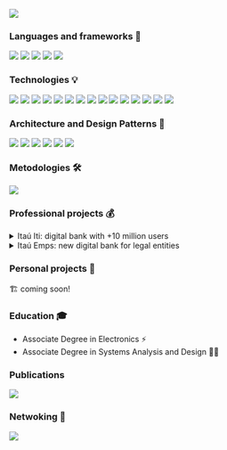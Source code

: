 ![](https://raw.githubusercontent.com/birojow/birojow/main/banner.gif)

### Languages and frameworks 🧱
[![][kotlin-badge]][kotlin]
[![][android-badge]][android]
[![][java-badge]][java]
[![][python-badge]][python]
[![][sql-badge]][sql]

### Technologies 💡
[![][android-studio-badge]][android-studio]
[![][coroutines-badge]][coroutines]
[![][dagger-hilt-badge]][dagger-hilt]
[![][espresso-badge]][espresso]
[![][git-badge]][git]
[![][gradle-badge]][gradle]
[![][jetpack-compose-badge]][jetpack-compose]
[![][junit-badge]][junit]
[![][koin-badge]][koin]
[![][material-design-badge]][material-design]
[![][mockito-badge]][mockito]
[![][mockk-badge]][mockk]
[![][retrofit-badge]][retrofit]
[![][robolectric-badge]][robolectric]
[![][room-badge]][room]

### Architecture and Design Patterns 📐
[![][clean-arch-badge]][clean-arch]
[![][mvvm-badge]][mvvm]
[![][mvi-badge]][mvi]
[![][testing-robots-badge]][testing-robots]
[![][clean-code-badge]][clean-code]
[![][solid-badge]][solid]

### Metodologies 🛠️
[![][scrum-badge]][scrum]

### Professional projects 💰

<details>
  <summary>Itaú Iti: digital bank with +10 million users</summary>
  
[![][iti-play-store-badge]][iti]
  
</details>

<details>
  <summary>Itaú Emps: new digital bank for legal entities</summary>
  
[![][emps-play-store-badge]][emps]
  
</details>

### Personal projects 💖
🏗️ coming soon!

### Education 🎓
- Associate Degree in Electronics ⚡
- Associate Degree in Systems Analysis and Design 👨‍💻

### Publications
[![][medium-badge]][medium]

### Netwoking 🤝
[![][linkedin-badge]][linkedin]

[kotlin]: https://kotlinlang.org/
[kotlin-badge]: https://img.shields.io/badge/-Kotlin-B125EA?logo=Kotlin&logoColor=white
[android]: https://developer.android.com/?gad_source=1&gclid=EAIaIQobChMIi9vdgeDlhgMVhUFIAB1GXQaPEAAYASAAEgKq2fD_BwE&gclsrc=aw.ds
[android-badge]: https://img.shields.io/badge/-Android-3DDC84?logo=Android&logoColor=white
[java]: https://www.java.com/pt-BR/
[java-badge]: https://img.shields.io/badge/-Java-FFFFFF?logo=openjdk&logoColor=black
[python]: https://www.python.org/
[python-badge]: https://img.shields.io/badge/-Python-14354C?&logo=Python
[sql]: https://en.wikipedia.org/wiki/SQL
[sql-badge]: https://img.shields.io/badge/-SQL-000?&logo=MySQL
[android-studio]: https://developer.android.com/studio?gad_source=1&gclid=EAIaIQobChMIq_e93uXlhgMV3lxIAB3WtAs4EAAYASAAEgIMj_D_BwE&gclsrc=aw.ds
[android-studio-badge]: https://img.shields.io/badge/-Android%20Studio-3DDC84?logo=androidstudio&logoColor=white
[coroutines]: https://kotlinlang.org/docs/coroutines-overview.html
[coroutines-badge]: https://img.shields.io/badge/-Kotlin%20Coroutines-B125EA?logo=Kotlin&logoColor=white
[dagger-hilt]: https://dagger.dev/hilt/
[dagger-hilt-badge]: https://img.shields.io/badge/-Dagger%20Hilt-2196F3?logo=android&logoColor=white
[espresso]: https://developer.android.com/training/testing/espresso
[espresso-badge]: https://img.shields.io/badge/-Espresso-3DDC84?logo=android&logoColor=white
[git]: https://www.git-scm.com/
[git-badge]: https://img.shields.io/badge/-Git-100000?&logo=git
[gradle]: https://gradle.org/
[gradle-badge]: https://img.shields.io/badge/-Gradle-4DC9C0?logo=gradle&logoColor=black
[jetpack-compose]: https://developer.android.com/develop/ui/compose
[jetpack-compose-badge]: https://img.shields.io/badge/-Jetpack%20Compose-3DDC84?&logo=jetpackcompose
[junit]: https://junit.org/junit4/
[junit-badge]: https://img.shields.io/badge/-JUnit-CC0000
[koin]: https://insert-koin.io/
[koin-badge]: https://img.shields.io/badge/-Koin-F9B233
[material-design]: https://m3.material.io/
[material-design-badge]: https://img.shields.io/badge/-Material%20Design-005C97?&logo=materialdesign
[mockito]: https://site.mockito.org/
[mockito-badge]: https://img.shields.io/badge/-Mockito-0A7416
[mockk]: https://mockk.io/
[mockk-badge]: https://img.shields.io/badge/-Mockk-FC5B67
[retrofit]: https://square.github.io/retrofit/
[retrofit-badge]: https://img.shields.io/badge/-Retrofit-48B983
[robolectric]: https://robolectric.org/
[robolectric-badge]: https://img.shields.io/badge/-Robolectric-7FC06B
[room]: https://developer.android.com/training/data-storage/room
[room-badge]: https://img.shields.io/badge/-Room-3DDC84
[clean-arch]: https://blog.cleancoder.com/uncle-bob/2012/08/13/the-clean-architecture.html
[clean-arch-badge]: https://img.shields.io/badge/-Clean%20Architecture-65AEC5
[mvvm]: https://developer.android.com/topic/architecture
[mvvm-badge]: https://img.shields.io/badge/-MVVM-3DDC84
[mvi]: https://medium.com/swlh/mvi-architecture-with-android-fcde123e3c4a
[mvi-badge]: https://img.shields.io/badge/-MVI-3DDC84
[testing-robots]: https://jakewharton.com/testing-robots/
[testing-robots-badge]: https://img.shields.io/badge/-Testing%20Robots-3DDC84
[clean-code]: https://wiki.c2.com/?CleanCode
[clean-code-badge]: https://img.shields.io/badge/-Clean%20Code-65AEC5
[solid]: https://en.wikipedia.org/wiki/SOLID
[solid-badge]: https://img.shields.io/badge/-SOLID-65AEC5
[scrum]: https://www.scrum.org/
[scrum-badge]: https://img.shields.io/badge/-Scrum-1D2F46
[tdd]: https://en.wikipedia.org/wiki/Test-driven_development
[tdd-badge]: https://img.shields.io/badge/-TDD-000
[iti]: https://play.google.com/store/apps/details?id=com.itau.iti&hl=pt_BR
[iti-play-store-badge]: https://img.shields.io/badge/Ita%C3%BA%20Iti-414141?logo=google-play&logoColor=white
[emps]: https://play.google.com/store/apps/details?id=com.itau.pme.emps&hl=pt_BR
[emps-play-store-badge]: https://img.shields.io/badge/Ita%C3%BA%20Emps-414141?logo=google-play&logoColor=white
[medium]: https://medium.com/@birojow
[medium-badge]: https://img.shields.io/badge/Medium-12100E?logo=medium&logoColor=white
[linkedin]: https://www.linkedin.com/in/fabiano-augusto-de-mello/
[linkedin-badge]: https://img.shields.io/badge/-Linkedin-0077B5?&logo=linkedin
